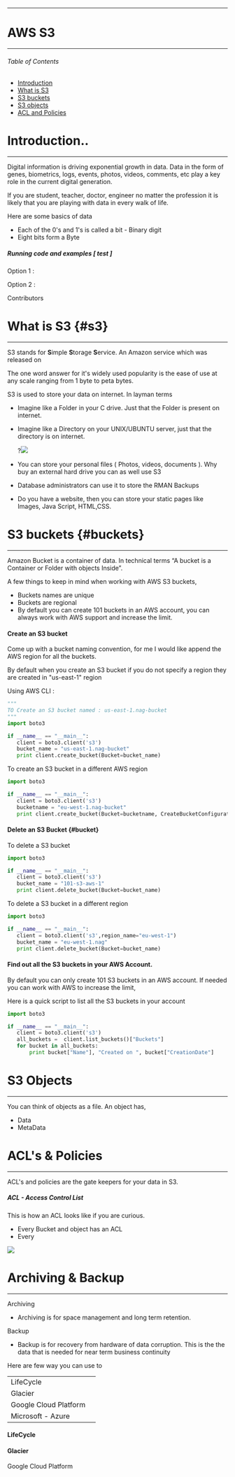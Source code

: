 
---

# AWS S3

---

###### Table of Contents

* [Introduction](#introduction)
* [What is S3](#s3)
* [S3 buckets](/chapter1.md)
* [S3 objects](/s3-objects.md)
* [ACL and Policies](#acls--policies)

# 

# 

# Introduction..

---

Digital information is driving exponential growth in data. Data in the form of genes, biometrics, logs, events, photos, videos, comments, etc play a key role in the current digital generation.

If you are student, teacher, doctor, engineer no matter the profession it is likely that you are playing with data in every walk of life.

Here are some basics of data

* Each of the 0's and 1's is called a bit - Binary digit
* Eight bits form a Byte

##### Running code and examples \[ test \]

Option 1 :

Option 2 :

Contributors

# What is S3 {#s3}

---

S3 stands for **S**imple **S**torage **S**ervice. An Amazon service which was released on

The one word answer for it's widely used popularity is the ease of use at any scale ranging from 1 byte to peta bytes.

S3 is used to store your data on internet. In layman terms

* Imagine like a Folder in your C drive. Just that the Folder is present on internet.
* Imagine like a Directory on your UNIX/UBUNTU server, just that the directory is on internet.

  ?![](/assets/s31.jpg)

* You can store your personal files \( Photos, videos, documents \). Why buy an external hard drive you can as well use S3

* Database administrators can use it to store the RMAN Backups

* Do you have a website, then you can store your static pages like Images, Java Script, HTML,CSS.

# S3 buckets {#buckets}

---

Amazon Bucket is a container of data. In technical terms “A bucket is a Container or Folder with objects Inside”.

A few things to keep in mind when working with AWS S3 buckets,

* Buckets names are unique
* Buckets are regional
* By default you can create 101 buckets in an AWS account, you can always work with AWS support and increase the limit.

#### Create an S3 bucket

Come up with a bucket naming convention, for me I would like append the AWS region for all the buckets.

By default when you create an S3 bucket if you do not specify a region they are created in "us-east-1" region

Using AWS CLI :

```py
"""
TO Create an S3 bucket named : us-east-1.nag-bucket
"""
import boto3

if __name__ == "__main__":
   client = boto3.client('s3')
   bucket_name = "us-east-1.nag-bucket"
   print client.create_bucket(Bucket=bucket_name)
```

To create an S3 bucket in a different AWS region

```py
import boto3

if __name__ == "__main__":
   client = boto3.client('s3')
   bucketname = "eu-west-1.nag-bucket"
   print client.create_bucket(Bucket=bucketname, CreateBucketConfiguration={ 'LocationConstraint': 'eu-west-1' })
```

#### Delete an S3 Bucket {#bucket}

To delete a S3 bucket

```py
import boto3

if __name__ == "__main__":
   client = boto3.client('s3')
   bucket_name = "101-s3-aws-1"
   print client.delete_bucket(Bucket=bucket_name)
```

To delete a S3 bucket in a different region

```py
import boto3

if __name__ == "__main__":
   client = boto3.client('s3',region_name="eu-west-1")
   bucket_name = "eu-west-1.nag"
   print client.delete_bucket(Bucket=bucket_name)
```

#### Find out all the S3 buckets in  your AWS Account.

By default you can only create 101 S3 buckets in an AWS account. If needed you can work with AWS to increase the limit,

Here is a quick script to list all the S3 buckets in your account

```py
import boto3

if __name__ == "__main__":
   client = boto3.client('s3')
   all_buckets =  client.list_buckets()["Buckets"]
   for bucket in all_buckets:
       print bucket["Name"], "Created on ", bucket["CreationDate"]
```

# S3 Objects

---

You can think of objects as a file. An object has,

* Data
* MetaData

# ACL's & Policies

---

ACL's and policies are the gate keepers for your data in S3.

##### ACL - Access Control List

This is how an ACL looks like if you are curious.

* Every Bucket and object has an ACL
* Every

![](/assets/s3_acl.jpg)

# Archiving & Backup

---

Archiving

* Archiving is for space management and long term retention.

Backup

* Backup is for recovery from hardware of data corruption. This is the the data that is needed for near term business continuity 

Here are few way you can use to

|  |  |
| :--- | :--- |
| LifeCycle |  |
| Glacier |  |
| Google Cloud Platform |  |
| Microsoft - Azure |  |

#### LifeCycle

#### Glacier

Google Cloud Platform

